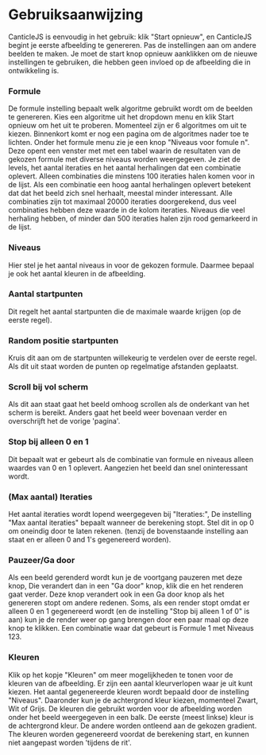 # Gebruiksaanwijzing

CanticleJS is eenvoudig in het gebruik: klik "Start opnieuw", en CanticleJS begint je eerste afbeelding te genereren. Pas de instellingen aan om andere beelden te maken. Je moet de start knop opnieuw aanklikken om de nieuwe instellingen te gebruiken, die hebben geen invloed op de afbeelding die in ontwikkeling is.

### Formule

De formule instelling bepaalt welk algoritme gebruikt wordt om de beelden te genereren. Kies een algoritme uit het dropdown menu en klik Start opnieuw om het uit te proberen. Momenteel zijn er 6 algoritmes om uit te kiezen. Binnenkort komt er nog een pagina om de algoritmes nader toe te lichten.
Onder het formule menu zie je een knop "Niveaus voor fomule n". Deze opent een venster met met een tabel waarin de resultaten van de gekozen formule met diverse niveaus worden weergegeven. Je ziet de levels, het aantal iteraties en het aantal herhalingen dat een combinatie oplevert. Alleen combinaties die minstens 100 iteraties halen komen voor in de lijst. Als een combinatie een hoog aantal herhalingen oplevert betekent dat dat het beeld zich snel herhaalt, meestal minder interessant. Alle combinaties zijn tot maximaal 20000 iteraties doorgerekend, dus veel combinaties hebben deze waarde in de kolom iteraties. Niveaus die veel herhaling hebben, of minder dan 500 iteraties halen zijn rood gemarkeerd in de lijst.

### Niveaus

Hier stel je het aantal niveaus in voor de gekozen formule. Daarmee bepaal je ook het aantal kleuren in de afbeelding.

### Aantal startpunten

Dit regelt het aantal startpunten die de maximale waarde krijgen (op de eerste regel).

### Random positie startpunten

Kruis dit aan om de startpunten willekeurig te verdelen over de eerste regel. Als dit uit staat worden de punten op regelmatige afstanden geplaatst.

### Scroll bij vol scherm

Als dit aan staat gaat het beeld omhoog scrollen als de onderkant van het scherm is bereikt. Anders gaat het beeld weer bovenaan verder en overschrijft het de vorige 'pagina'.

### Stop bij alleen 0 en 1

Dit bepaalt wat er gebeurt als de combinatie van formule en niveaus alleen waardes van 0 en 1 oplevert. Aangezien het beeld dan snel oninteressant wordt.

### (Max aantal) Iteraties

Het aantal iteraties wordt lopend weergegeven bij "Iteraties:", De instelling "Max aantal iteraties" bepaalt wanneer de berekening stopt. Stel dit in op 0 om oneindig door te laten rekenen. (tenzij de bovenstaande instelling aan staat en er alleen 0 and 1's gegenereerd worden).

### Pauzeer/Ga door

Als een beeld gerenderd wordt kun je de voortgang pauzeren met deze knop, Die verandert dan in een "Ga door" knop, klik die en het renderen gaat verder. Deze knop verandert ook in een Ga door knop als het genereren stopt om andere redenen.
Soms, als een render stopt omdat er alleen 0 en 1 gegenereerd wordt (en de instelling "Stop bij alleen 1 of 0" is aan) kun je de render weer op gang brengen door een paar maal op deze knop te klikken. Een combinatie waar dat gebeurt is Formule 1 met Niveaus 123.

### Kleuren

Klik op het kopje "Kleuren" om meer mogelijkheden te tonen voor de kleuren van de afbeelding. Er zijn een aantal kleurverlopen waar je uit kunt kiezen. Het aantal gegenereerde kleuren wordt bepaald door de instelling "Niveaus".
Daaronder kun je de achtergrond kleur kiezen, momenteel Zwart, Wit of Grijs.
De kleuren die gebruikt worden voor de afbeelding worden onder het beeld weergegeven in een balk. De eerste (meest linkse) kleur is de achtergrond kleur. De andere worden ontleend aan de gekozen gradient. The kleuren worden gegenereerd voordat de berekening start, en kunnen niet aangepast worden 'tijdens de rit'.
